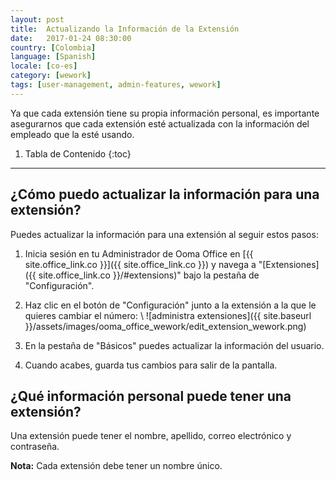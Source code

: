 ```yaml
---
layout: post
title:  Actualizando la Información de la Extensión
date:   2017-01-24 08:30:00
country: [Colombia]
language: [Spanish]
locale: [co-es]
category: [wework]
tags: [user-management, admin-features, wework]
---
```


Ya que cada extensión tiene su propia información personal, es importante asegurarnos que cada extensión esté actualizada con la información del empleado que la esté usando.

1. Tabla de Contenido
{:toc}
* * *

## ¿Cómo puedo actualizar la información para una extensión?

Puedes actualizar la información para una extensión al seguir estos pasos:

1. Inicia sesión en tu Administrador de Ooma Office en [{{ site.office_link.co }}]({{ site.office_link.co }}) y navega a "[Extensiones]({{ site.office_link.co }}/#extensions)" bajo la pestaña de "Configuración".
2. Haz clic en el botón de "Configuración" junto a la extensión a la que le quieres cambiar el número: \\
   ![administra extensiones]({{ site.baseurl }}/assets/images/ooma_office_wework/edit_extension_wework.png)

3. En la pestaña de "Básicos" puedes actualizar la información del usuario.
4. Cuando acabes, guarda tus cambios para salir de la pantalla.

## ¿Qué información personal puede tener una extensión?

Una extensión puede tener el nombre, apellido, correo electrónico y  contraseña.

**Nota:** Cada extensión debe tener un nombre único.
